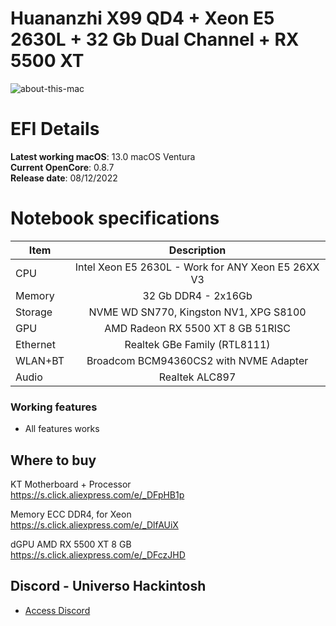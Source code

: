 # Huananzhi X99 QD4 + Xeon E5 2630L  + 32 Gb Dual Channel + RX 5500 XT

![about-this-mac](https://user-images.githubusercontent.com/23700365/197277165-d3c90dd3-42be-4857-bc88-df83c4255f99.png)

# EFI Details
**Latest working macOS**: 13.0 macOS Ventura
<br>
**Current OpenCore**: 0.8.7
<br>
**Release date**: 08/12/2022

# Notebook specifications
|Item|Description|
|-|:-------:|
|CPU|Intel Xeon E5 2630L - Work for ANY Xeon E5 26XX V3|
|Memory|32 Gb DDR4 - 2x16Gb|
|Storage|NVME WD SN770, Kingston NV1, XPG S8100|
|GPU|AMD Radeon RX 5500 XT 8 GB 51RISC|
|Ethernet|Realtek GBe Family (RTL8111)|
|WLAN+BT|Broadcom BCM94360CS2 with NVME Adapter|
|Audio|Realtek ALC897|

### Working features
- All features works

## Where to buy
KT Motherboard + Processor
<br>
https://s.click.aliexpress.com/e/_DFpHB1p

Memory ECC DDR4, for Xeon
<br>
https://s.click.aliexpress.com/e/_DlfAUiX

dGPU AMD RX 5500 XT 8 GB
<br>
https://s.click.aliexpress.com/e/_DFczJHD

## Discord - Universo Hackintosh
- [Access Discord](https://discord.universohackintosh.com.br)
